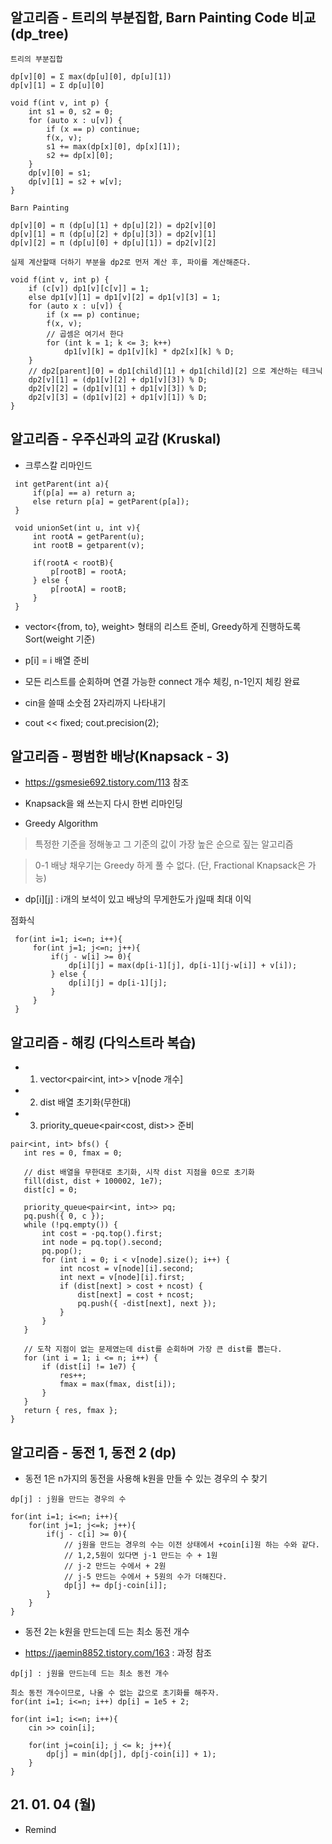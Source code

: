 ## 알고리즘 - 트리의 부분집합, Barn Painting Code 비교 (dp_tree)

```
트리의 부분집합

dp[v][0] = Σ max(dp[u][0], dp[u][1])
dp[v][1] = Σ dp[u][0]

void f(int v, int p) {
	int s1 = 0, s2 = 0;
	for (auto x : u[v]) {
		if (x == p) continue;
		f(x, v);
		s1 += max(dp[x][0], dp[x][1]);
		s2 += dp[x][0];
	}
	dp[v][0] = s1;
	dp[v][1] = s2 + w[v];
}

```

```
Barn Painting

dp[v][0] = π (dp[u][1] + dp[u][2]) = dp2[v][0]
dp[v][1] = π (dp[u][2] + dp[u][3]) = dp2[v][1]
dp[v][2] = π (dp[u][0] + dp[u][1]) = dp2[v][2]

실제 계산할때 더하기 부분을 dp2로 먼저 계산 후, 파이를 계산해준다.

void f(int v, int p) {
	if (c[v]) dp1[v][c[v]] = 1;
	else dp1[v][1] = dp1[v][2] = dp1[v][3] = 1;
	for (auto x : u[v]) {
		if (x == p) continue;
		f(x, v);
		// 곱셈은 여기서 한다
		for (int k = 1; k <= 3; k++)
			dp1[v][k] = dp1[v][k] * dp2[x][k] % D;
	}
	// dp2[parent][0] = dp1[child][1] + dp1[child][2] 으로 계산하는 테크닉
	dp2[v][1] = (dp1[v][2] + dp1[v][3]) % D;
	dp2[v][2] = (dp1[v][1] + dp1[v][3]) % D;
	dp2[v][3] = (dp1[v][2] + dp1[v][1]) % D;
}

```

## 알고리즘 - 우주신과의 교감 (Kruskal)

 - 크루스칼 리마인드

```
 int getParent(int a){
     if(p[a] == a) return a;
     else return p[a] = getParent(p[a]);
 }

 void unionSet(int u, int v){
     int rootA = getParent(u);
     int rootB = getparent(v);

     if(rootA < rootB){
         p[rootB] = rootA;
     } else {
         p[rootA] = rootB;
     }
 }

```
 - vector<{from, to}, weight> 형태의 리스트 준비, Greedy하게 진행하도록 Sort(weight 기준)

 - p[i] = i 배열 준비

 - 모든 리스트를 순회하며 연결 가능한 connect 개수 체킹, n-1인지 체킹 완료

 - cin을 쓸때 소숫점 2자리까지 나타내기

 - cout << fixed; cout.precision(2);


## 알고리즘 - 평범한 배낭(Knapsack - 3)

 - https://gsmesie692.tistory.com/113 참조

 - Knapsack을 왜 쓰는지 다시 한번 리마인딩

 - Greedy Algorithm

 > 특정한 기준을 정해놓고 그 기준의 값이 가장 높은 순으로 짚는 알고리즘

 > 0-1 배낭 채우기는 Greedy 하게 풀 수 없다. (단, Fractional Knapsack은 가능)

 - dp[i][j] : i개의 보석이 있고 배낭의 무게한도가 j일때 최대 이익

점화식

```
 for(int i=1; i<=n; i++){
     for(int j=1; j<=n; j++){
         if(j - w[i] >= 0){
             dp[i][j] = max(dp[i-1][j], dp[i-1][j-w[i]] + v[i]);
         } else {
             dp[i][j] = dp[i-1][j];
         }
     }
 }
 ```

## 알고리즘 - 해킹 (다익스트라 복습)

 - 1. vector<pair<int, int>> v[node 개수]

 - 2. dist 배열 초기화(무한대)

 - 3. priority_queue<pair<cost, dist>> 준비

 ```
 pair<int, int> bfs() {
	int res = 0, fmax = 0;

	// dist 배열을 무한대로 초기화, 시작 dist 지점을 0으로 초기화
	fill(dist, dist + 100002, 1e7);
	dist[c] = 0;

	priority_queue<pair<int, int>> pq;
	pq.push({ 0, c });
	while (!pq.empty()) {
		int cost = -pq.top().first;
		int node = pq.top().second;
		pq.pop();
		for (int i = 0; i < v[node].size(); i++) {
			int ncost = v[node][i].second;
			int next = v[node][i].first;
			if (dist[next] > cost + ncost) {
				dist[next] = cost + ncost;
				pq.push({ -dist[next], next });
			}
		}
	}

	// 도착 지점이 없는 문제였는데 dist를 순회하며 가장 큰 dist를 뽑는다.
	for (int i = 1; i <= n; i++) {
		if (dist[i] != 1e7) {
			res++;
			fmax = max(fmax, dist[i]);
		}
	}
	return { res, fmax };
}
```


## 알고리즘 - 동전 1, 동전 2 (dp)

 - 동전 1은 n가지의 동전을 사용해 k원을 만들 수 있는 경우의 수 찾기

 ```
 dp[j] : j원을 만드는 경우의 수

 for(int i=1; i<=n; i++){
     for(int j=1; j<=k; j++){
         if(j - c[i] >= 0){
             // j원을 만드는 경우의 수는 이전 상태에서 +coin[i]원 하는 수와 같다.
             // 1,2,5원이 있다면 j-1 만드는 수 + 1원
             // j-2 만드는 수에서 + 2원
             // j-5 만드는 수에서 + 5원의 수가 더해진다.
             dp[j] += dp[j-coin[i]];
         }
     }
 }
 ```

 - 동전 2는 k원을 만드는데 드는 최소 동전 개수

 - https://jaemin8852.tistory.com/163 : 과정 참조

```
dp[j] : j원을 만드는데 드는 최소 동전 개수

최소 동전 개수이므로, 나올 수 없는 값으로 초기화를 해주자.
for(int i=1; i<=n; i++) dp[i] = 1e5 + 2;

for(int i=1; i<=n; i++){
    cin >> coin[i];

    for(int j=coin[i]; j <= k; j++){
        dp[j] = min(dp[j], dp[j-coin[i]] + 1);
    }
}
```

## 21. 01. 04 (월)

 - Remind
